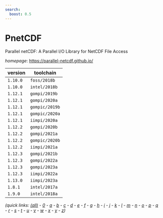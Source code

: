 ```yaml
---
search:
  boost: 0.5
---
```

# PnetCDF

Parallel netCDF: A Parallel I/O Library for NetCDF File Access

*homepage*: <https://parallel-netcdf.github.io/>

version | toolchain
--------|----------
``1.10.0`` | ``foss/2018b``
``1.10.0`` | ``intel/2018b``
``1.12.1`` | ``gompi/2019b``
``1.12.1`` | ``gompi/2020a``
``1.12.1`` | ``gompic/2019b``
``1.12.1`` | ``gompic/2020a``
``1.12.1`` | ``iimpi/2020a``
``1.12.2`` | ``gompi/2020b``
``1.12.2`` | ``gompi/2021a``
``1.12.2`` | ``gompic/2020b``
``1.12.2`` | ``iimpi/2021a``
``1.12.3`` | ``gompi/2021b``
``1.12.3`` | ``gompi/2022a``
``1.12.3`` | ``gompi/2023a``
``1.12.3`` | ``iimpi/2022a``
``1.13.0`` | ``iimpi/2023a``
``1.8.1`` | ``intel/2017a``
``1.9.0`` | ``intel/2018a``


*(quick links: [(all)](../index.md) - [0](../0/index.md) - [a](../a/index.md) - [b](../b/index.md) - [c](../c/index.md) - [d](../d/index.md) - [e](../e/index.md) - [f](../f/index.md) - [g](../g/index.md) - [h](../h/index.md) - [i](../i/index.md) - [j](../j/index.md) - [k](../k/index.md) - [l](../l/index.md) - [m](../m/index.md) - [n](../n/index.md) - [o](../o/index.md) - [p](../p/index.md) - [q](../q/index.md) - [r](../r/index.md) - [s](../s/index.md) - [t](../t/index.md) - [u](../u/index.md) - [v](../v/index.md) - [w](../w/index.md) - [x](../x/index.md) - [y](../y/index.md) - [z](../z/index.md))*

